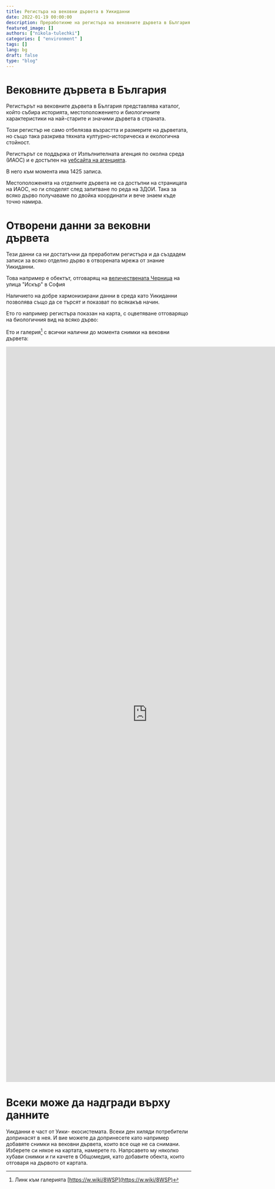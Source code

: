 ```yaml
---
title: Регистъра на вековни дървета в Уикиданни
date: 2022-01-19 00:00:00
description: Преработихме на регистъра на вековните дървета в България и го добавихме в Уикиданни
featured_image: []
authors: ["nikola-tulechki"]
categories: [ "environment" ]
tags: []
lang: bg
draft: false
type: "blog"
---
```


# Вековните дървета в България

Регистърът на вековните дървета в България представлява каталог, 
който събира историята, местоположението и биологичните характеристики 
на най-старите и значими дървета в страната. 

Този регистър не само отбелязва възрастта и размерите на дърветата, 
но също така разкрива тяхната културно-историческа и екологична стойност.

Регистърът се поддържа от Изпълнителната агенция по околна среда (ИАОС)
и е достъпен на [уебсайта на агенцията](https://eea.government.bg/v-trees/bg/).

В него към момента има 1425 записа. 

Местоположенята на отделните дървета не са достъпни на страницата на ИАОС,
но ги споделят след запитване по реда на ЗДОИ. 
Така за всяко дърво получаваме по двойка координати и вече знаем къде точно намира.

# Отворени данни за вековни дървета

Тези данни са ни достатъчни да преработим регистъра
и да създадем записи за всяко отделно дърво в отворената мрежа от знание Уикиданни. 

Това например е обектът, отговарящ на [величествената Черница](https://www.wikidata.org/wiki/Q106523596) на улица "Искър" в София

Наличието на добре хармонизирани данни в среда като Уикиданни позволява също да се търсят и показват по всякакъв начин. 

Ето го например регистъра показан на карта, с оцветяване отговарящо на биологичния вид на всяко дърво:

Ето и галерия[^2] с всички налични до момента снимки на вековни дървета:

<iframe style="width: 80vw; height: 50vh; border: none;" src="https://query.wikidata.org/embed.html#%23defaultView%3AImageGrid%0Aselect%20%3Fimg%20%3Flabel%20%3Flayer%20%3Fx%20%3Fcoords%20%7B%0A%20%20%3Fx%20wdt%3AP31%20wd%3AQ811534%20%3B%20wdt%3AP625%20%3Fcoords%20%3B%20wdt%3AP17%20wd%3AQ219%20%3B%20wdt%3AP18%20%3Fimg%20%3B%20wdt%3AP10241%20%3Fspecies%20.%20%0A%20%20%20%20%20SERVICE%20wikibase%3Alabel%20%7B%20bd%3AserviceParam%20wikibase%3Alanguage%20%22bg%22.%20%0A%20%20%20%20%20%20%20%20%20%20%20%20%20%20%20%20%20%20%20%20%20%20%20%20%20%20%20%20%20%20%20%20%3Fx%20rdfs%3Alabel%20%3Flabel%20.%0A%20%20%20%20%20%20%20%20%20%20%20%20%20%20%20%20%20%20%20%20%20%20%20%20%20%20%20%20%20%20%20%20%3Fspecies%20rdfs%3Alabel%20%3Flayer%20.%20%0A%20%20%20%20%20%20%20%20%20%20%20%20%20%20%20%20%20%20%20%20%20%20%20%20%20%20%20%20%7D%0A%7D" referrerpolicy="origin" sandbox="allow-scripts allow-same-origin allow-popups" ></iframe>

# Всеки може да надгради върху данните

Уикданни е част от Уики- екосистемата. Всеки ден хиляди потребители допринасят в нея. И вие можете да допринесете като например добавяте снимки на вековни дървета, които все още не са снимани. Изберете си някое на картата, намерете го. Напрсавето му няколко хубави снимки и ги качете в Общомедия, като добавите обекта, които отговаря на дървото от картата. 

[^1]: Линк към картата [https://w.wiki/4huv](https://w.wiki/4huv)
[^2]: Линк към галерията [https://w.wiki/8WSP](https://w.wiki/8WSP)




 

